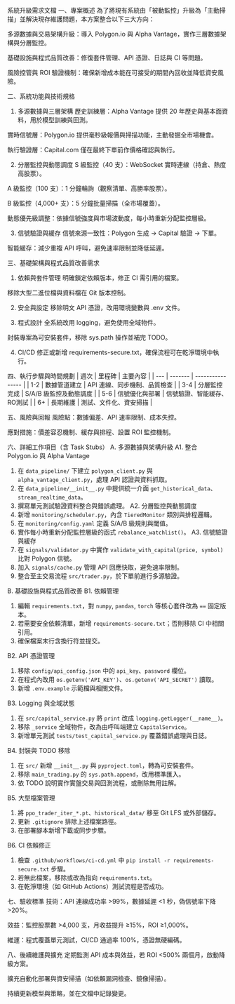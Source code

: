 系統升級需求文檔
一、專案概述
為了將現有系統由「被動監控」升級為「主動掃描」並解決現存維護問題，本方案整合以下三大方向：

多源數據與交易架構升級：導入 Polygon.io 與 Alpha Vantage，實作三層數據架構與分層監控。

基礎設施與程式品質改善：修復套件管理、API 憑證、日誌與 CI 等問題。

風險控管與 ROI 驗證機制：確保新增成本能在可接受的期間內回收並降低資安風險。

二、系統功能與技術規格
1. 多源數據與三層架構
歷史訓練層：Alpha Vantage 提供 20 年歷史與基本面資料，用於模型訓練與回測。

實時信號層：Polygon.io 提供毫秒級報價與掃描功能，主動發掘全市場機會。

執行驗證層：Capital.com 僅在最終下單前作價格確認與執行。

2. 分層監控與動態調度
S 級監控（40 支）：WebSocket 實時連線（持倉、熱度高股票）。

A 級監控（100 支）：1 分鐘輪詢（觀察清單、高勝率股票）。

B 級監控（4,000+ 支）：5 分鐘批量掃描（全市場覆蓋）。

動態優先級調整：依據信號強度與市場波動度，每小時重新分配監控層級。

3. 信號驗證與緩存
信號來源一致性：Polygon 生成 → Capital 驗證 → 下單。

智能緩存：減少重複 API 呼叫，避免速率限制並降低延遲。

三、基礎架構與程式品質改善需求
1. 依賴與套件管理
明確鎖定依賴版本，修正 CI 需引用的檔案。

移除大型二進位檔與資料檔在 Git 版本控制。

2. 安全與設定
移除明文 API 憑證，改用環境變數與 .env 文件。

3. 程式設計
全系統改用 logging，避免使用全域物件。

封裝專案為可安裝套件，移除 sys.path 操作並補完 TODO。

4. CI/CD
修正或新增 requirements-secure.txt，確保流程可在乾淨環境中執行。

四、執行步驟與時間規劃
| 週次  | 里程碑     | 主要內容             |
| --- | ------- | ---------------- |
| 1-2 | 數據管道建立  | API 連線、同步機制、品質檢查 |
| 3-4 | 分層監控完成  | S/A/B 級監控及動態調度   |
| 5-6 | 信號優化與部署 | 信號驗證、智能緩存、RO測試   |
| 6+  | 長期維護    | 測試、文件化、資安掃描      |

五、風險與回報
風險點：數據偏差、API 速率限制、成本失控。

應對措施：價差容忍機制、緩存與排程、設置 ROI 監控機制。

六、詳細工作項目（含 Task Stubs）
A. 多源數據與架構升級
A1. 整合 Polygon.io 與 Alpha Vantage
1. 在 `data_pipeline/` 下建立 `polygon_client.py` 與 `alpha_vantage_client.py`，處理 API 認證與資料抓取。
2. 在 `data_pipeline/__init__.py` 中提供統一介面 `get_historical_data`、`stream_realtime_data`。
3. 撰寫單元測試驗證資料整合與錯誤處理。
A2. 分層監控與動態調度
1. 新增 `monitoring/scheduler.py`，內含 `TieredMonitor` 類別與排程邏輯。
2. 在 `monitoring/config.yaml` 定義 S/A/B 級規則與閾值。
3. 實作每小時重新分配監控層級的函式 `rebalance_watchlist()`。
A3. 信號驗證與緩存
1. 在 `signals/validator.py` 中實作 `validate_with_capital(price, symbol)` 比對 Polygon 信號。
2. 加入 `signals/cache.py` 管理 API 回應快取，避免速率限制。
3. 整合至主交易流程 `src/trader.py`，於下單前進行多源驗證。

B. 基礎設施與程式品質改善
B1. 依賴管理
1. 編輯 `requirements.txt`，對 `numpy`, `pandas`, `torch` 等核心套件改為 `==` 固定版本。
2. 若需要安全依賴清單，新增 `requirements-secure.txt`；否則移除 CI 中相關引用。
3. 確保檔案末行含換行符並提交。

B2. API 憑證管理
1. 移除 `config/api_config.json` 中的 `api_key`、`password` 欄位。
2. 在程式內改用 `os.getenv('API_KEY')`、`os.getenv('API_SECRET')` 讀取。
3. 新增 `.env.example` 示範檔與相關文件。

B3. Logging 與全域狀態
1. 在 `src/capital_service.py` 將 `print` 改成 `logging.getLogger(__name__)`。
2. 移除 `_service` 全域物件，改為由呼叫端建立 `CapitalService`。
3. 新增單元測試 `tests/test_capital_service.py` 覆蓋錯誤處理與日誌。

B4. 封裝與 TODO 移除
1. 在 `src/` 新增 `__init__.py` 與 `pyproject.toml`，轉為可安裝套件。
2. 移除 `main_trading.py` 的 `sys.path.append`，改用標準匯入。
3. 依 TODO 說明實作實盤交易與回測流程，或刪除無用註解。

B5. 大型檔案管理
1. 將 `ppo_trader_iter_*.pt`、`historical_data/` 移至 Git LFS 或外部儲存。
2. 更新 `.gitignore` 排除上述檔案路徑。
3. 在部署腳本新增下載或同步步驟。

B6. CI 依賴修正
1. 檢查 `.github/workflows/ci-cd.yml` 中 `pip install -r requirements-secure.txt` 步驟。
2. 若無此檔案，移除或改為指向 `requirements.txt`。
3. 在乾淨環境（如 GitHub Actions）測試流程是否成功。

七、驗收標準
技術：API 連線成功率 >99%，數據延遲 <1 秒，偽信號率下降 >20%。

效益：監控股票數 >4,000 支，月收益提升 ≥15%，ROI ≥1,000%。

維運：程式覆蓋單元測試，CI/CD 通過率 100%，憑證無硬編碼。

八、後續維護與擴充
定期監測 API 成本與效益，若 ROI <500% 兩個月，啟動降級方案。

擴充自動化部署與資安掃描（如依賴漏洞檢查、鏡像掃描）。

持續更新模型與策略，並在文檔中記錄變更。
